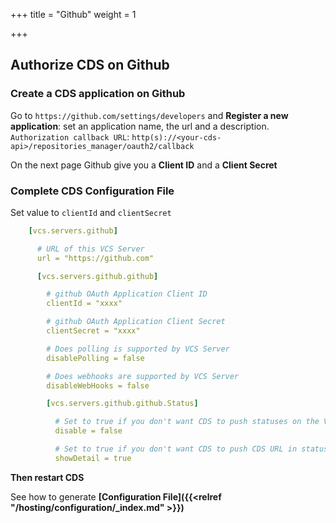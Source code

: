 +++
title = "Github"
weight = 1

+++

## Authorize CDS on Github
### Create a CDS application on Github
Go to `https://github.com/settings/developers` and **Register a new application**: set an application name, the url and a description. `Authorization callback URL`: `http(s)://<your-cds-api>/repositories_manager/oauth2/callback`

On the next page Github give you a **Client ID** and a **Client Secret**

### Complete CDS Configuration File

Set value to `clientId` and `clientSecret`

```yaml
    [vcs.servers.github]

      # URL of this VCS Server
      url = "https://github.com"

      [vcs.servers.github.github]

        # github OAuth Application Client ID
        clientId = "xxxx"

        # github OAuth Application Client Secret
        clientSecret = "xxxx"

        # Does polling is supported by VCS Server
        disablePolling = false

        # Does webhooks are supported by VCS Server
        disableWebHooks = false

        [vcs.servers.github.github.Status]

          # Set to true if you don't want CDS to push statuses on the VCS server
          disable = false

          # Set to true if you don't want CDS to push CDS URL in statuses on the VCS server
          showDetail = true
```

**Then restart CDS**

See how to generate **[Configuration File]({{<relref "/hosting/configuration/_index.md" >}})**